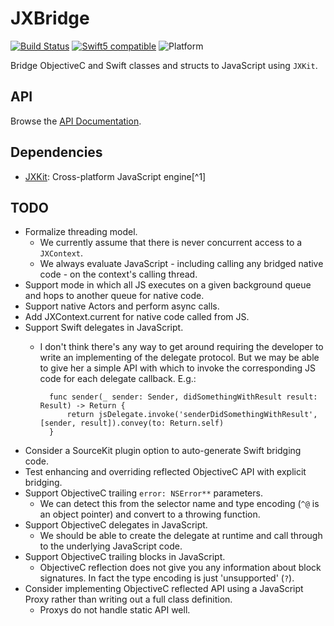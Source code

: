 # JXBridge

[![Build Status][GitHubActionBadge]][ActionsLink]
[![Swift5 compatible][Swift5Badge]][Swift5Link] 
![Platform][SwiftPlatforms]

Bridge ObjectiveC and Swift classes and structs to JavaScript using `JXKit`.

## API

Browse the [API Documentation].

## Dependencies

- [JXKit][]: Cross-platform JavaScript engine[^1]

[Swift Package Manager]: https://swift.org/package-manager
[API Documentation]: https://www.jective.org/JXBridge/documentation/jxbridge/

[ProjectLink]: https://github.com/jectivex/JXBridge
[ActionsLink]: https://github.com/jectivex/JXBridge/actions
[API Documentation]: https://www.jective.org/JXBridge/documentation/jxbridge/

[Swift]: https://swift.org/
[JXKit]: https://github.com/jectivex/JXKit
[JavaScriptCore]: https://trac.webkit.org/wiki/JavaScriptCore

[GitHubActionBadge]: https://img.shields.io/github/workflow/status/jectivex/JXBridge/JXBridge%20CI

[Swift5Badge]: https://img.shields.io/badge/swift-5-orange.svg?style=flat
[Swift5Link]: https://developer.apple.com/swift/
[SwiftPlatforms]: https://img.shields.io/badge/Platforms-macOS%20|%20iOS%20|%20tvOS%20|%20Linux-teal.svg

## TODO

- Formalize threading model.
    - We currently assume that there is never concurrent access to a `JXContext`.
    - We always evaluate JavaScript - including calling any bridged native code - on the context's calling thread.
- Support mode in which all JS executes on a given background queue and hops to another queue for native code.
- Support native Actors and perform async calls.
- Add JXContext.current for native code called from JS.
- Support Swift delegates in JavaScript.
    - I don't think there's any way to get around requiring the developer to write an implementing of the delegate protocol. But we may be able to give her a simple API with which to invoke the corresponding JS code for each delegate callback. E.g.:
    
            func sender(_ sender: Sender, didSomethingWithResult result: Result) -> Return {
                return jsDelegate.invoke('senderDidSomethingWithResult', [sender, result]).convey(to: Return.self)
            }
        
- Consider a SourceKit plugin option to auto-generate Swift bridging code.
- Test enhancing and overriding reflected ObjectiveC API with explicit bridging.
- Support ObjectiveC trailing `error: NSError**` parameters.
    - We can detect this from the selector name and type encoding (`^@` is an object pointer) and convert to a throwing function.
- Support ObjectiveC delegates in JavaScript.
    - We should be able to create the delegate at runtime and call through to the underlying JavaScript code.
- Support ObjectiveC trailing blocks in JavaScript.
    - ObjectiveC reflection does not give you any information about block signatures. In fact the type encoding is just 'unsupported' (`?`).
- Consider implementing ObjectiveC reflected API using a JavaScript Proxy rather than writing out a full class definition.
    - Proxys do not handle static API well.
